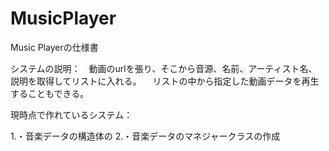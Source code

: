 # MusicPlayer

Music Playerの仕様書

システムの説明：　動画のurlを張り、そこから音源、名前、アーティスト名、説明を取得してリストに入れる。
		　リストの中から指定した動画データを再生することもできる。

現時点で作れているシステム：

1.・音楽データの構造体の
2.・音楽データのマネジャークラスの作成
